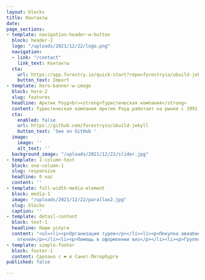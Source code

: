 ```yaml
---
layout: blocks
title: Контакты
date: 
page_sections:
- template: navigation-header-w-button
  block: header-2
  logo: "/uploads/2021/12/22/logo.png"
  navigation:
  - link: "/contact"
    link_text: Контакты
  cta:
    url: https://app.forestry.io/quick-start?repo=forestryio/ubuild-jekyll&provider=github&engine=jekyll
    button_text: Import
- template: hero-banner-w-image
  block: hero-2
  slug: features
  headline: Арктик Роуд<br><strong>Туристическая компания</strong>
  content: Туристическая компания Арктик Роуд работает на рынке с 1991 года.
  cta:
    enabled: false
    url: https://github.com/forestryio/ubuild-jekyll
    button_text: 'See on GitHub '
  image:
    image: ''
    alt_text: ''
  background_image: "/uploads/2021/12/22/slider.jpg"
- template: 1-column-text
  block: one-column-1
  slug: responsive
  headline: О нас
  content: ''
- template: full-width-media-element
  block: media-1
  image: "/uploads/2021/12/22/parallax2.jpg"
  slug: blocks
  caption: ''
- template: detail-content
  block: text-1
  headline: Наши услуги
  content: "<ul><li><p>Организация туров</p></li><li><p>Покупка авиабилетов</p></li><li><p>Бронирование
    отелей</p></li><li><p>Помощь в оформлении виз</p></li><li><p>Групповые туры</p></li></ul>"
- template: simple-footer
  block: footer-1
  content: Сделано с ❤️ в Санкт-Петербурге
published: false

---
```

